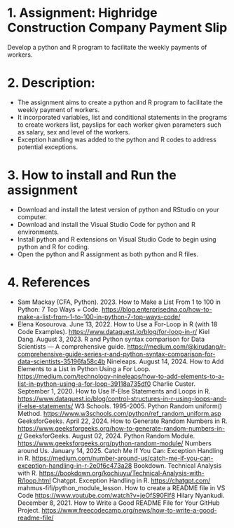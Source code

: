 # 1. Assignment: Highridge Construction Company Payment Slip

Develop a python and R program to facilitate the weekly payments of workers.

# 2. Description: 

- The assignment aims to create a python and R program to facilitate the weekly payment of workers.
- It incorporated variables, list and conditional statements in the programs to create workers list, payslips for each worker given parameters such as salary, sex and level of the workers.
- Exception handling was added to the python and R codes to address potential exceptions.


# 3. How to install and Run the assignment

- Download and install the latest version of python and RStudio on your computer.
- Download and install the Visual Studio Code for python and R environments.
- Install python and R extensions on Visual Studio Code to begin using python and R for coding.
- Open the python and R assignment as both python and R files.

# 4. References
 
 - Sam Mackay (CFA, Python). 2023. How to Make a List From 1 to 100 in Python: 7 Top Ways + Code.
 https://blog.enterprisedna.co/how-to-make-a-list-from-1-to-100-in-python-7-top-ways-code/
 - Elena Kosourova. June 13, 2022. How to Use a For-Loop in R (with 18 Code Examples).
 https://www.dataquest.io/blog/for-loop-in-r/
 Kiel Dang. August 3, 2023. R and Python syntax comparison for Data Scientists — A comprehensive guide.
 https://medium.com/@kirudang/r-comprehensive-guide-series-r-and-python-syntax-comparison-for-data-scientists-35196fa58c4b
 Nineleaps. August 14, 2024. How to Add Elements to a List in Python Using a For Loop.
 https://medium.com/technology-nineleaps/how-to-add-elements-to-a-list-in-python-using-a-for-loop-39118a735df0
 Charlie Custer. September 1, 2020. How to Use If-Else Statements and Loops in R.
 https://www.dataquest.io/blog/control-structures-in-r-using-loops-and-if-else-statements/
 W3 Schools. 1995-2005. Python Random uniform() Method. 
 https://www.w3schools.com/python/ref_random_uniform.asp
 GeeksforGeeks. April 22, 2024. How to Generate Random Numbers in R.
 https://www.geeksforgeeks.org/how-to-generate-random-numbers-in-r/
 GeeksforGeeks. August 02, 2024. Python Random Module.
 https://www.geeksforgeeks.org/python-random-module/
 Numbers around Us. January 14, 2025. Catch Me If You Can: Exception Handling in R.
 https://medium.com/number-around-us/catch-me-if-you-can-exception-handling-in-r-2e0f6c473a28
 Bookdown. Technical Analysis with R. 
 https://bookdown.org/kochiuyu/Technical-Analysis-with-R/loop.html
 Chatgpt. Exception Handling in R.
 https://chatgpt.com/
 mahmus-fifi/python_module_lesson. How to create a README file in VS Code
 https://www.youtube.com/watch?v=jeOfS90Flf8
 Hilary Nyankudi. December 8, 2021. How to Write a Good README File for Your GitHub Project.
 https://www.freecodecamp.org/news/how-to-write-a-good-readme-file/


